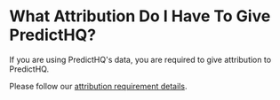 # What Attribution Do I Have To Give PredictHQ?

If you are using PredictHQ's data, you are required to give attribution to PredictHQ.

Please follow our [attribution requirement details](https://app.gitbook.com/s/kEFs8urDbSJqBmXUI3Lv/overview/attribution).
